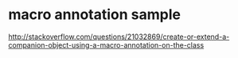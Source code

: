# macro annotation sample

<http://stackoverflow.com/questions/21032869/create-or-extend-a-companion-object-using-a-macro-annotation-on-the-class>

